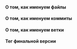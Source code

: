 ####  О том, как именуем файлы
####  О том, как именуем коммиты
####  О том, как именуем ветки
#### Тег финальной версии
